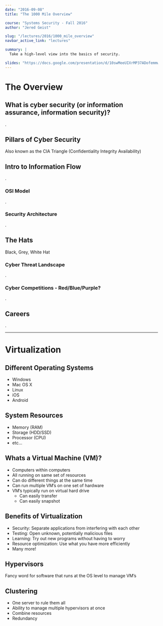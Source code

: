```yaml
---
date: "2016-09-08"
title: "The 1000 Mile Overview"

course: "Systems Security - Fall 2016"
author: "Jered Geist"

slug: "/lectures/2016/1000_mile_overview"
navbar_active_link: "lectures"

summary: |
  Take a high-level view into the basics of security.

slides: "https://docs.google.com/presentation/d/10swMeeUIXrMP37ADofemmwRh84b1pBNtWVMYuIld7mw"
---
```


# The Overview
## What is cyber security (or information assurance, information security)?
.

## Pillars of Cyber Security
Also known as the CIA Triangle (Confidentiality Integrity Availability)

## Intro to Information Flow
.

### OSI Model
.

### Security Architecture
.

## The Hats
Black, Grey, White Hat

### Cyber Threat Landscape
.

### Cyber Competitions - Red/Blue/Purple?
.

## Careers
.

<hr />

# Virtualization
## Different Operating Systems
* Windows
* Mac OS X
* Linux
* iOS
* Android

## System Resources
* Memory (RAM)
* Storage (HDD/SSD)
* Processor (CPU)
* etc...

## Whats a Virtual Machine (VM)?
* Computers within computers
* All running on same set of resources
* Can do different things at the same time
* Can run multiple VM’s on one set of hardware
* VM’s typically run on virtual hard drive
    * Can easily transfer
    * Can easily snapshot

## Benefits of Virtualization
* Security: Separate applications from interfering with each other
* Testing: Open unknown, potentially malicious files
* Learning: Try out new programs without having to worry
* Resource optimization: Use what you have more efficiently 
* Many more!

## Hypervisors
Fancy word for software that runs at the OS level to manage VM’s

## Clustering
* One server to rule them all
* Ability to manage multiple hypervisors at once
* Combine resources 
* Redundancy
